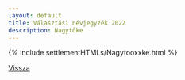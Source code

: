 ```yaml
---
layout: default
title: Választási névjegyzék 2022
description: Nagytőke
---
```


{% include settlementHTMLs/Nagytooxxke.html %}

[Vissza](../)